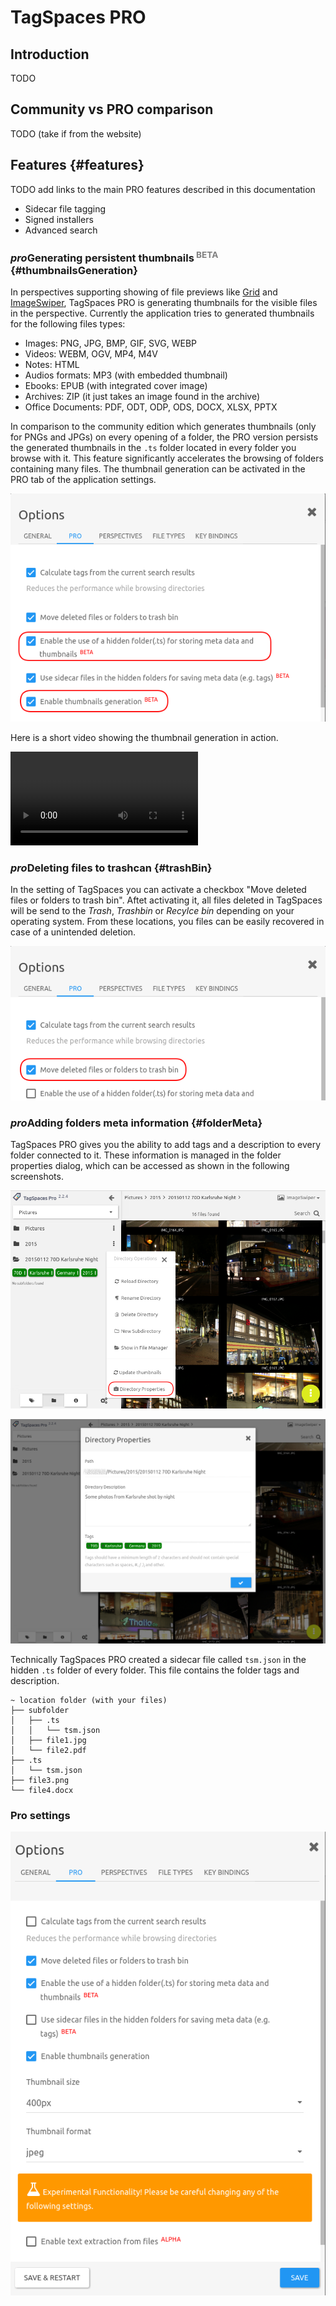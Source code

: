 # TagSpaces PRO

## Introduction
TODO

## Community vs PRO comparison
TODO (take if from the website)

## Features  {#features}
TODO add links to the main PRO features described in this documentation
* Sidecar file tagging
* Signed installers
* Advanced search

### <i class="profeature">pro</i>Generating persistent thumbnails<sup style="color: gray">&nbsp;BETA</sup> {#thumbnailsGeneration}

In perspectives supporting showing of file previews like [Grid](https://www.tagspaces.org/extensions/perspectiveGrid) and [ImageSwiper](https://www.tagspaces.org/extensions/perspectiveImageSwiper), TagSpaces PRO is generating thumbnails for the visible files in the perspective. Currently the application tries to generated thumbnails for the following files types:

  * Images: PNG, JPG, BMP, GIF, SVG, WEBP
  * Videos: WEBM, OGV, MP4, M4V
  * Notes: HTML
  * Audios formats: MP3 (with embedded thumbnail)
  * Ebooks: EPUB (with integrated cover image)
  * Archives: ZIP (it just takes an image found in the archive)
  * Office Documents: PDF, ODT, ODP, ODS, DOCX, XLSX, PPTX

In comparison to the community edition which generates thumbnails (only for PNGs and JPGs) on every opening of a folder, the PRO version persists the generated thumbnails in the `.ts` folder located in every folder you browse with it. This feature significantly accelerates the browsing of folders containing many files. The thumbnail generation can be activated in the PRO tab of the application settings.

![Activating the thumbnails generation](/media/activating-thumbnails-generation.png)

Here is a short video showing the thumbnail generation in action.

<video controls autoplay loop src="/media/demo-tmb-generation.mp4"></video>

### <i class="profeature">pro</i>Deleting files to trashcan {#trashBin}

In the setting of TagSpaces you can activate a checkbox "Move deleted files or folders to trash bin". Aftet activating it, all files deleted in TagSpaces will be send to the *Trash*, *Trashbin* or *Recylce bin* depending on your operating system. From these locations, you files can be easily recovered in case of a unintended deletion.

![Activating the trash bin functionality](/media/activating-trashcan.png)

### <i class="profeature">pro</i>Adding folders meta information {#folderMeta}

TagSpaces PRO gives you the ability to add tags and a description to every folder connected to it. These information is managed in the folder properties dialog, which can be accessed as shown in the following screenshots.

![Opening the folder properties dialog](/media/showing-folder-properties.png)


![Folder properties dialog with tags and description](/media/folder-meta-tagging-description.png)

Technically TagSpaces PRO created a sidecar file called `tsm.json` in the hidden `.ts` folder of every folder. This file contains the folder tags and  description.

    ~ location folder (with your files)
    ├── subfolder
    │   ├── .ts
    │   │   └── tsm.json
    │   ├── file1.jpg
    │   └── file2.pdf
    ├── .ts
    │   └── tsm.json
    ├── file3.png
    └── file4.docx


### Pro settings

![settings for the pro functionality](/media/settings-tab-pro.png)

